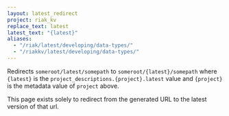 ```yaml
---
layout: latest_redirect
project: riak_kv
replace_text: latest
latest_text: "{latest}"
aliases:
  - "/riak/latest/developing/data-types/"
  - "/riakkv/latest/developing/data-types/"
---
```


Redirects `someroot/latest/somepath` to `someroot/{latest}/somepath` 
where `{latest}` is the `project_descriptions.{project}.latest` value
and `{project}` is the metadata value of `project` above.

This page exists solely to redirect from the generated URL to the latest version of
that url.


